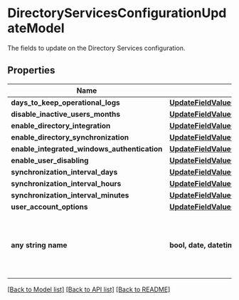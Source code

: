 # DirectoryServicesConfigurationUpdateModel

The fields to update on the Directory Services configuration.

## Properties
Name | Type | Description | Notes
------------ | ------------- | ------------- | -------------
**days_to_keep_operational_logs** | [**UpdateFieldValueOfInt32**](UpdateFieldValueOfInt32.md) |  | [optional] 
**disable_inactive_users_months** | [**UpdateFieldValueOfInt32**](UpdateFieldValueOfInt32.md) |  | [optional] 
**enable_directory_integration** | [**UpdateFieldValueOfBoolean**](UpdateFieldValueOfBoolean.md) |  | [optional] 
**enable_directory_synchronization** | [**UpdateFieldValueOfBoolean**](UpdateFieldValueOfBoolean.md) |  | [optional] 
**enable_integrated_windows_authentication** | [**UpdateFieldValueOfBoolean**](UpdateFieldValueOfBoolean.md) |  | [optional] 
**enable_user_disabling** | [**UpdateFieldValueOfBoolean**](UpdateFieldValueOfBoolean.md) |  | [optional] 
**synchronization_interval_days** | [**UpdateFieldValueOfInt32**](UpdateFieldValueOfInt32.md) |  | [optional] 
**synchronization_interval_hours** | [**UpdateFieldValueOfInt32**](UpdateFieldValueOfInt32.md) |  | [optional] 
**synchronization_interval_minutes** | [**UpdateFieldValueOfInt32**](UpdateFieldValueOfInt32.md) |  | [optional] 
**user_account_options** | [**UpdateFieldValueOfDirectoryServicesSynchronizationUserOption**](UpdateFieldValueOfDirectoryServicesSynchronizationUserOption.md) |  | [optional] 
**any string name** | **bool, date, datetime, dict, float, int, list, str, none_type** | any string name can be used but the value must be the correct type | [optional]

[[Back to Model list]](../README.md#documentation-for-models) [[Back to API list]](../README.md#documentation-for-api-endpoints) [[Back to README]](../README.md)



